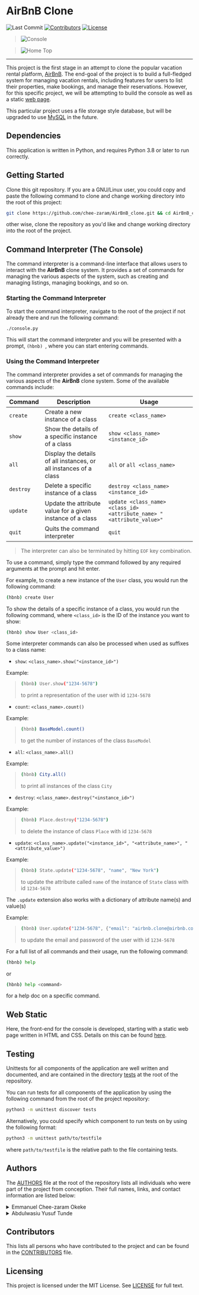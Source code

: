 # AirBnB Clone

![Last Commit][last_commit-badge]
[![Contributors][contributors-badge]][contributors]
[![License][licence-badge]][license]

> ![Console](https://imgur.com/p7zzoSX.png)

> ![Home Top](https://imgur.com/KHHVvU6.png)

<!-- > ![Home Top](https://imgur.com/LyrlQ8d.png) -->

---

This project is the first stage in an attempt to clone the popular vacation rental platform,
[AirBnB](https://airbnb.com).
The end-goal of the project is to build a full-fledged system for managing vacation rentals,
including features for users to list their properties, make bookings, and manage their reservations.
However, for this specific project, we will be attempting to build the console as well as
a static [web page](https://github.com/chee-zaram/AirBnB_clone/tree/main/web_static).

This particular project uses a file storage style database, but will be upgraded to use
[MySQL](https://mysql.com) in the future.

## Dependencies

This application is written in Python, and requires Python 3.8 or later to run correctly.

## Getting Started

Clone this git repository. If you are a GNU/Linux user, you could copy and paste the
following command to clone and change working directory into the root of this project:

```sh
git clone https://github.com/chee-zaram/AirBnB_clone.git && cd AirBnB_clone
```

other wise, clone the repository as you'd like and change working directory into
the root of the project.

## Command Interpreter (The Console)

The command interpreter is a command-line interface that allows users to interact
with the **AirBnB** clone system. It provides a set of commands for managing the various
aspects of the system, such as creating and managing listings, managing bookings, and so on.

### Starting the Command Interpreter

To start the command interpreter, navigate to the root of the project if not already there
and run the following command:

```sh
./console.py
```

This will start the command interpreter and you will be presented with a prompt,
`(hbnb) `, where you can start entering commands.

### Using the Command Interpreter

The command interpreter provides a set of commands for managing the various aspects
of the **AirBnB** clone system. Some of the available commands include:

| Command   | Description                                                       | Usage                                                                 |
| --------- | ----------------------------------------------------------------- | --------------------------------------------------------------------- |
| `create`  | Create a new instance of a class                                  | `create <class_name>`                                                 |
| `show`    | Show the details of a specific instance of a class                | `show <class_name> <instance_id>`                                     |
| `all`     | Display the details of all instances, or all instances of a class | `all` or `all <class_name>`                                           |
| `destroy` | Delete a specific instance of a class                             | `destroy <class_name> <instance_id>`                                  |
| `update`  | Update the attribute value for a given instance of a class        | `update <class_name> <class_id> <attribute_name> "<attribute_value>"` |
| `quit`    | Quits the command interpreter                                     | `quit`                                                                |

> The interpreter can also be terminated by hitting `EOF` key combination.

To use a command, simply type the command followed by any required arguments at the prompt
and hit enter.

For example, to create a new instance of the `User` class, you would run the following command:

```sh
(hbnb) create User
```

To show the details of a specific instance of a class, you would run the following command,
where `<class_id>` is the ID of the instance you want to show:

```sh
(hbnb) show User <class_id>
```

Some interpreter commands can also be processed when used as suffixes to a class name:

- `show`: `<class_name>.show("<instance_id>")`

Example:

> ```sh
> (hbnb) User.show("1234-5678")
> ```
>
> to print a representation of the user with id `1234-5678`

- `count`: `<class_name>.count()`

Example:

> ```sh
> (hbnb) BaseModel.count()
> ```
>
> to get the number of instances of the class `BaseModel`

- `all`: `<class_name>.all()`

Example:

> ```sh
> (hbnb) City.all()
> ```
>
> to print all instances of the class `City`

- `destroy`: `<class_name>.destroy("<instance_id>")`

Example:

> ```sh
> (hbnb) Place.destroy("1234-5678")
> ```
>
> to delete the instance of class `Place` with id `1234-5678`

- `update`: `<class_name>.update("<instance_id>", "<attribute_name>", "<attribute_value>")`

Example:

> ```sh
> (hbnb) State.update("1234-5678", "name", "New York")
> ```
>
> to update the attribute called `name` of the instance of `State` class with id `1234-5678`

The `.update` extension also works with a dictionary of attribute name(s) and value(s)

Example:

> ```sh
> (hbnb) User.update("1234-5678", {"email": "airbnb.clone@airbnb.com", "password": "09876airbnb"})
> ```
>
> to update the email and password of the user with id `1234-5678`

For a full list of all commands and their usage, run the following command:

```sh
(hbnb) help
```

or

```sh
(hbnb) help <command>
```

for a help doc on a specific command.

## Web Static

Here, the front-end for the console is developed, starting with a static web page
written in HTML and CSS. Details on this can be found [here](https://github.com/chee-zaram/AirBnB_clone/tree/main/web_static).

## Testing

Unittests for all components of the application are well written and documented, and are contained
in the directory [tests](https://github.com/chee-zaram/AirBnB_clone/tree/main/tests)
at the root of the repository.

You can run tests for all components of the application by using the following
command from the root of the project repository:

```sh
python3 -m unittest discover tests
```

Alternatively, you could specify which component to run tests on by using the following format:

```sh
python3 -m unittest path/to/testfile
```

where `path/to/testfile` is the relative path to the file containing tests.

## Authors

The [AUTHORS](https://github.com/chee-zaram/AirBnB_clone/blob/main/AUTHORS)
file at the root of the repository lists all individuals who were part of the project
from conception. Their full names, links, and contact information are listed below:

<details>
    <summary>Emmanuel Chee-zaram Okeke</summary>
    <ul>
    <li><a href="https://www.github.com/chee-zaram">GitHub</a></li>
    <li><a href="https://www.twitter.com/CheezaramOkeke">Twitter</a></li>
    <li><a href="https://www.linkedin.com/in/chee-zaram">Linkedin</a></li>
    <li><a href="mailto:ecokeke21@gmail.com">Gmail</a></li>
    </ul>
</details>
<details>
    <summary>Abdulwasiu Yusuf Tunde</summary>
    <ul>
    <li><a href="https://www.github.com/Yusuf-R">GitHub</a></li>
    <li><a href="mailto:y.abdulwasiu@gmail.com">Gmail</a></li>
    </ul>
</details>

## Contributors

This lists all persons who have contributed to the project and can be found in the
[CONTRIBUTORS](https://github.com/chee-zaram/AirBnB_clone/blob/main/CONTRIBUTORS) file.

## Licensing

This project is licensed under the MIT License. See [LICENSE](https://github.com/chee-zaram/AirBnB_clone/blob/main/LICENSE) for full text.

[licence-badge]: https://img.shields.io/github/license/chee-zaram/AirBnB_clone
[license]: https://github.com/chee-zaram/AirBnB_clone/blob/main/LICENSE
[contributors-badge]: https://img.shields.io/github/contributors/chee-zaram/AirBnB_clone
[contributors]: https://github.com/chee-zaram/AirBnB_clone/blob/main/CONTRIBUTORS
[last_commit-badge]: https://img.shields.io/github/last-commit/chee-zaram/AirBnB_clone
